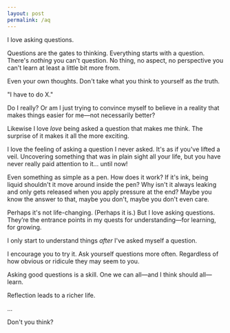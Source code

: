 ```yaml
---
layout: post
permalink: /aq
---
```

I love asking questions.

Questions are the gates to thinking.
Everything starts with a question.
There's *nothing* you can't question.
No thing, no aspect, no perspective you can't learn at least a little bit more from.

Even your own thoughts.
Don't take what you think to yourself as *the* truth.

"I have to do X."

Do I really?
Or am I just trying to convince myself to believe in a reality that makes things easier for me—not necessarily better?

Likewise I love *love* being asked a question that makes me think.
The surprise of it makes it all the more exciting.

I love the feeling of asking a question I never asked.
It's as if you've lifted a veil.
Uncovering something that was in plain sight all your life, but you have never really paid attention to it... until now!

Even something as simple as a pen.
How does it work?
If it's ink, being liquid shouldn't it move around inside the pen?
Why isn't it always leaking and only gets released when you apply pressure at the end?
Maybe you know the answer to that, maybe you don't, maybe you don't even care.

Perhaps it's not life-changing.
(Perhaps it is.)
But I love asking questions.
They’re the entrance points in my quests for understanding—for learning, for growing.

I only start to understand things *after* I've asked myself a question.

I encourage you to try it.
Ask yourself questions more often.
Regardless of how obvious or ridicule they may seem to you.

Asking good questions is a skill.
One we can all—and I think should all—learn.

Reflection leads to a richer life.

...

Don't you think?
